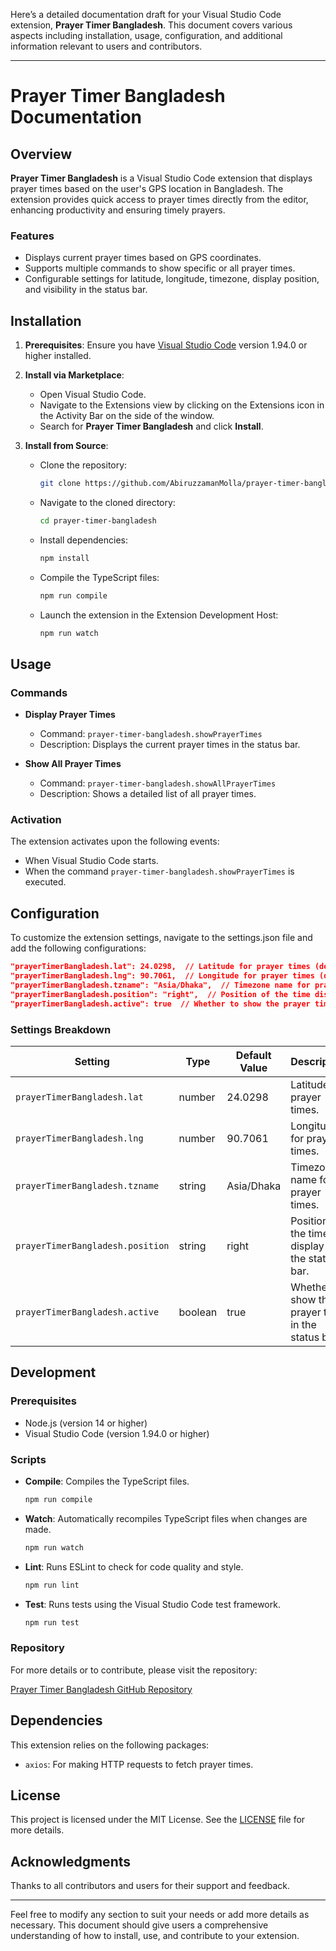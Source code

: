 Here’s a detailed documentation draft for your Visual Studio Code extension, **Prayer Timer Bangladesh**. This document covers various aspects including installation, usage, configuration, and additional information relevant to users and contributors.

---

# Prayer Timer Bangladesh Documentation

## Overview

**Prayer Timer Bangladesh** is a Visual Studio Code extension that displays prayer times based on the user's GPS location in Bangladesh. The extension provides quick access to prayer times directly from the editor, enhancing productivity and ensuring timely prayers.

### Features

- Displays current prayer times based on GPS coordinates.
- Supports multiple commands to show specific or all prayer times.
- Configurable settings for latitude, longitude, timezone, display position, and visibility in the status bar.

## Installation

1. **Prerequisites**: Ensure you have [Visual Studio Code](https://code.visualstudio.com/) version 1.94.0 or higher installed.
2. **Install via Marketplace**:
   - Open Visual Studio Code.
   - Navigate to the Extensions view by clicking on the Extensions icon in the Activity Bar on the side of the window.
   - Search for **Prayer Timer Bangladesh** and click **Install**.

3. **Install from Source**:
   - Clone the repository:
     ```bash
     git clone https://github.com/AbiruzzamanMolla/prayer-timer-bangladesh.git
     ```
   - Navigate to the cloned directory:
     ```bash
     cd prayer-timer-bangladesh
     ```
   - Install dependencies:
     ```bash
     npm install
     ```
   - Compile the TypeScript files:
     ```bash
     npm run compile
     ```
   - Launch the extension in the Extension Development Host:
     ```bash
     npm run watch
     ```

## Usage

### Commands

- **Display Prayer Times**
  - Command: `prayer-timer-bangladesh.showPrayerTimes`
  - Description: Displays the current prayer times in the status bar.

- **Show All Prayer Times**
  - Command: `prayer-timer-bangladesh.showAllPrayerTimes`
  - Description: Shows a detailed list of all prayer times.

### Activation

The extension activates upon the following events:
- When Visual Studio Code starts.
- When the command `prayer-timer-bangladesh.showPrayerTimes` is executed.

## Configuration

To customize the extension settings, navigate to the settings.json file and add the following configurations:

```json
"prayerTimerBangladesh.lat": 24.0298,  // Latitude for prayer times (default: 24.0298)
"prayerTimerBangladesh.lng": 90.7061,  // Longitude for prayer times (default: 90.7061)
"prayerTimerBangladesh.tzname": "Asia/Dhaka",  // Timezone name for prayer times (default: Asia/Dhaka)
"prayerTimerBangladesh.position": "right",  // Position of the time display in the status bar (default: right)
"prayerTimerBangladesh.active": true  // Whether to show the prayer time in the status bar (default: true)
```

### Settings Breakdown

| Setting                            | Type    | Default Value  | Description                                          |
|------------------------------------|---------|----------------|------------------------------------------------------|
| `prayerTimerBangladesh.lat`        | number  | 24.0298        | Latitude for prayer times.                           |
| `prayerTimerBangladesh.lng`        | number  | 90.7061        | Longitude for prayer times.                          |
| `prayerTimerBangladesh.tzname`     | string  | Asia/Dhaka     | Timezone name for prayer times.                      |
| `prayerTimerBangladesh.position`   | string  | right          | Position of the time display in the status bar.     |
| `prayerTimerBangladesh.active`     | boolean | true           | Whether to show the prayer time in the status bar.  |

## Development

### Prerequisites

- Node.js (version 14 or higher)
- Visual Studio Code (version 1.94.0 or higher)

### Scripts

- **Compile**: Compiles the TypeScript files.
  ```bash
  npm run compile
  ```

- **Watch**: Automatically recompiles TypeScript files when changes are made.
  ```bash
  npm run watch
  ```

- **Lint**: Runs ESLint to check for code quality and style.
  ```bash
  npm run lint
  ```

- **Test**: Runs tests using the Visual Studio Code test framework.
  ```bash
  npm run test
  ```

### Repository

For more details or to contribute, please visit the repository:

[Prayer Timer Bangladesh GitHub Repository](https://github.com/AbiruzzamanMolla/prayer-timer-bangladesh.git)

## Dependencies

This extension relies on the following packages:
- `axios`: For making HTTP requests to fetch prayer times.

## License

This project is licensed under the MIT License. See the [LICENSE](LICENSE) file for more details.

## Acknowledgments

Thanks to all contributors and users for their support and feedback.

---

Feel free to modify any section to suit your needs or add more details as necessary. This document should give users a comprehensive understanding of how to install, use, and contribute to your extension.